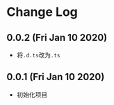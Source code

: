 # Change Log

## 0.0.2 (Fri Jan 10 2020)

-   将`.d.ts`改为`.ts`

## 0.0.1 (Fri Jan 10 2020)

-   初始化项目
